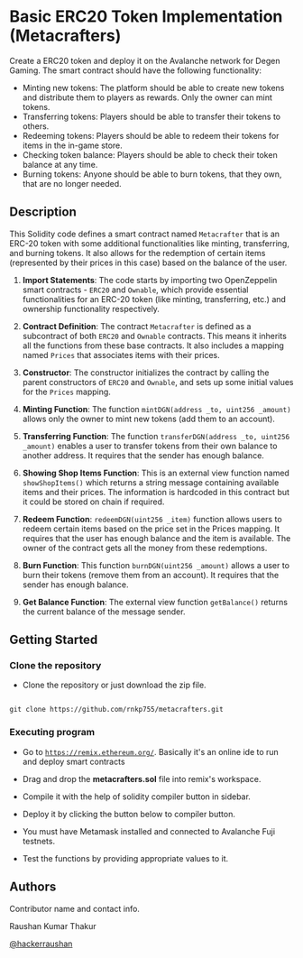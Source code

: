 # Basic ERC20 Token Implementation (Metacrafters)

Create a ERC20 token and deploy it on the Avalanche network for Degen Gaming. The smart contract should have the following functionality:

- Minting new tokens: The platform should be able to create new tokens and distribute them to players as rewards. Only the owner can mint tokens.
- Transferring tokens: Players should be able to transfer their tokens to others.
- Redeeming tokens: Players should be able to redeem their tokens for items in the in-game store.
- Checking token balance: Players should be able to check their token balance at any time.
- Burning tokens: Anyone should be able to burn tokens, that they own, that are no longer needed.


## Description

  

This Solidity code defines a smart contract named `Metacrafter` that is an ERC-20 token with some additional functionalities like minting, transferring, and burning tokens. It also allows for the redemption of certain items (represented by their prices in this case) based on the balance of the user.

1. **Import Statements**: The code starts by importing two OpenZeppelin smart contracts - `ERC20` and `Ownable`, which provide essential functionalities for an ERC-20 token (like minting, transferring, etc.) and ownership functionality respectively.

2. **Contract Definition**: The contract `Metacrafter` is defined as a subcontract of both `ERC20` and `Ownable` contracts. This means it inherits all the functions from these base contracts. It also includes a mapping named `Prices` that associates items with their prices.

3. **Constructor**: The constructor initializes the contract by calling the parent constructors of `ERC20` and `Ownable`, and sets up some initial values for the `Prices` mapping. 

4. **Minting Function**: The function `mintDGN(address _to, uint256 _amount)` allows only the owner to mint new tokens (add them to an account).

5. **Transferring Function**: The function `transferDGN(address _to, uint256 _amount)` enables a user to transfer tokens from their own balance to another address. It requires that the sender has enough balance.

6. **Showing Shop Items Function**: This is an external view function named `showShopItems()` which returns a string message containing available items and their prices. The information is hardcoded in this contract but it could be stored on chain if required. 

7. **Redeem Function**: `redeemDGN(uint256 _item)` function allows users to redeem certain items based on the price set in the Prices mapping. It requires that the user has enough balance and the item is available. The owner of the contract gets all the money from these redemptions.

8. **Burn Function**: This function `burnDGN(uint256 _amount)` allows a user to burn their tokens (remove them from an account). It requires that the sender has enough balance. 

9. **Get Balance Function**: The external view function `getBalance()` returns the current balance of the message sender.





## Getting Started

  

### Clone the repository

  

* Clone the repository or just download the zip file.

```

git clone https://github.com/rnkp755/metacrafters.git

```

  

### Executing program

  

* Go to [```https://remix.ethereum.org/```](https://remix.ethereum.org/). Basically it's an online ide to run and deploy smart contracts

* Drag and drop the **metacrafters.sol** file into remix's workspace.

* Compile it with the help of solidity compiler button in sidebar.

* Deploy it by clicking the button below to compiler button.

* You must have Metamask installed and connected to Avalanche Fuji testnets.

* Test the functions by providing appropriate values to it.

  

## Authors

  

Contributor name and contact info.

  

Raushan Kumar Thakur

[@hackerraushan](https://linkedin.com/in/hackerraushan)